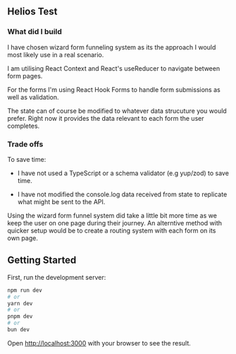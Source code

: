 ## Helios Test

### What did I build 

I have chosen wizard form funneling system as its the approach I would most likely use in a real scenario. 

I am utilising React Context and React's useReducer to navigate between form pages.

For the forms I'm using React Hook Forms to handle form submissions as well as validation.

The state can of course be modified to whatever data strucuture you would prefer. Right now it provides the data relevant to each form the user completes. 

### Trade offs

To save time: 
* I have not used a TypeScript or a schema validator (e.g yup/zod) to save time.

* I have not modified the console.log data received from state to replicate what might be sent to the API. 

Using the wizard form funnel system did take a little bit more time as we keep the user on one page during their journey. An alterntive method with quicker setup would be to create a routing system with each form on its own page. 


## Getting Started

First, run the development server:

```bash
npm run dev
# or
yarn dev
# or
pnpm dev
# or
bun dev
```

Open [http://localhost:3000](http://localhost:3000) with your browser to see the result.


